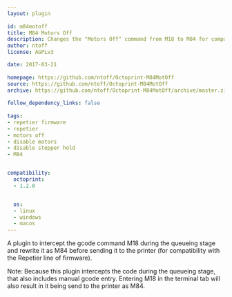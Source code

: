 ```yaml
---
layout: plugin
    
id: m84motoff
title: M84 Motors Off
description: Changes the "Motors Off" command from M18 to M84 for compatibility with Repetier Firmware.
author: ntoff
license: AGPLv3

date: 2017-03-21
    
homepage: https://github.com/ntoff/Octoprint-M84MotOff
source: https://github.com/ntoff/Octoprint-M84MotOff
archive: https://github.com/ntoff/Octoprint-M84MotOff/archive/master.zip
    
follow_dependency_links: false
    
tags:
- repetier firmware
- repetier
- motors off
- disable motors
- disable stepper hold
- M84


compatibility:
  octoprint:
  - 1.2.0


  os:
  - linux
  - windows
  - macos
---
```

    
A plugin to intercept the gcode command M18 during the queueing stage and rewrite it as M84 before sending it to the printer (for compatibility with the Repetier line of firmware).

Note: Because this plugin intercepts the code during the queueing stage, that also includes manual gcode entry. Entering M18 in the terminal tab will also result in it being send to the printer as M84.